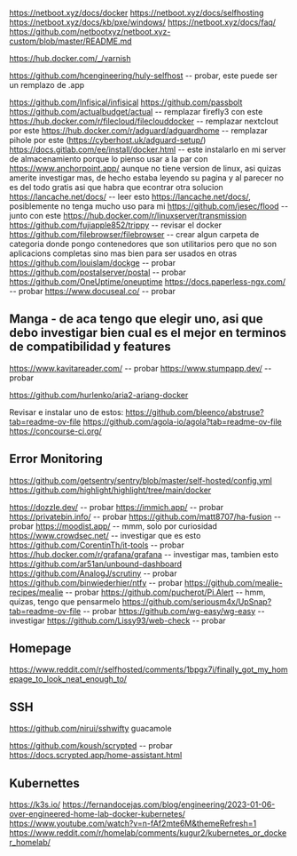 <!-- TODO: actualizar los .env files de los servicios, probar que funcionen usando localhost + nombre de containers para las variables de URL, cuando tenia el dns configurado no funcionaban y tenia que colocar IP directamente, pero cuando tuve que retirarlo parece que si funcionan asi que puede que anteriormente hubiera algun tipo de problema de configuracion en pfsense que no permitia usarlas, pero ultimadamente seria bueno usar localhost + nombre de containers porque de esa manera no tengo que procuparme de los ip en que corre cada app -->


https://netboot.xyz/docs/docker
https://netboot.xyz/docs/selfhosting
https://netboot.xyz/docs/kb/pxe/windows/
https://netboot.xyz/docs/faq/
https://github.com/netbootxyz/netboot.xyz-custom/blob/master/README.md


https://hub.docker.com/_/varnish

https://github.com/hcengineering/huly-selfhost -- probar, este puede ser un remplazo de .app

https://github.com/Infisical/infisical
https://github.com/passbolt
https://github.com/actualbudget/actual -- remplazar firefly3 con este
https://hub.docker.com/r/filecloud/fileclouddocker -- remplazar nextclout por este
https://hub.docker.com/r/adguard/adguardhome -- remplazar pihole por este (https://cyberhost.uk/adguard-setup/)
https://docs.gitlab.com/ee/install/docker.html -- este instalarlo en mi server de almacenamiento porque lo pienso usar a la par con https://www.anchorpoint.app/ aunque no tiene version de linux, asi quizas amerite investigar mas, de hecho estaba leyendo su pagina y al parecer no es del todo gratis asi que habra que econtrar otra solucion
https://lancache.net/docs/ -- leer esto https://lancache.net/docs/, posiblemente no tenga mucho uso para mi
https://github.com/jesec/flood -- junto con este https://hub.docker.com/r/linuxserver/transmission
https://github.com/fujiapple852/trippy -- revisar el docker
https://github.com/filebrowser/filebrowser -- crear algun carpeta de categoria donde pongo contenedores que son utilitarios pero que no son aplicacions completas sino mas bien para ser usados en otras
https://github.com/louislam/dockge -- probar
https://github.com/postalserver/postal -- probar
https://github.com/OneUptime/oneuptime
https://docs.paperless-ngx.com/ -- probar
https://www.docuseal.co/ -- probar

## Manga - de aca tengo que elegir uno, asi que debo investigar bien cual es el mejor en terminos de compatibilidad y features
https://www.kavitareader.com/ -- probar
https://www.stumpapp.dev/ -- probar


https://github.com/hurlenko/aria2-ariang-docker

Revisar e instalar uno de estos:
https://github.com/bleenco/abstruse?tab=readme-ov-file
https://github.com/agola-io/agola?tab=readme-ov-file
https://concourse-ci.org/

## Error Monitoring
https://github.com/getsentry/sentry/blob/master/self-hosted/config.yml
https://github.com/highlight/highlight/tree/main/docker

https://dozzle.dev/ -- probar
https://immich.app/ -- probar
https://privatebin.info/ -- probar
https://github.com/matt8707/ha-fusion -- probar
https://moodist.app/ -- mmm, solo por curiosidad
https://www.crowdsec.net/ -- investigar que es esto
https://github.com/CorentinTh/it-tools -- probar
https://hub.docker.com/r/grafana/grafana -- investigar mas, tambien esto https://github.com/ar51an/unbound-dashboard
https://github.com/AnalogJ/scrutiny -- probar
https://github.com/binwiederhier/ntfy -- probar
https://github.com/mealie-recipes/mealie -- probar
https://github.com/pucherot/Pi.Alert -- hmm, quizas, tengo que pensarmelo
https://github.com/seriousm4x/UpSnap?tab=readme-ov-file -- probar
https://github.com/wg-easy/wg-easy -- investigar
https://github.com/Lissy93/web-check -- probar

## Homepage
https://www.reddit.com/r/selfhosted/comments/1bpgx7i/finally_got_my_homepage_to_look_neat_enough_to/

## SSH
https://github.com/nirui/sshwifty
guacamole

https://github.com/koush/scrypted -- probar
https://docs.scrypted.app/home-assistant.html

## Kubernettes
https://k3s.io/
https://fernandocejas.com/blog/engineering/2023-01-06-over-engineered-home-lab-docker-kubernetes/
https://www.youtube.com/watch?v=n-fAf2mte6M&themeRefresh=1
https://www.reddit.com/r/homelab/comments/kugur2/kubernetes_or_docker_homelab/
